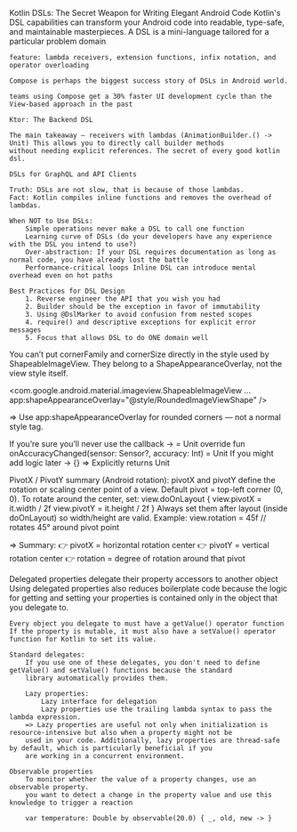 Kotlin DSLs: The Secret Weapon for Writing Elegant Android Code
	Kotlin's DSL capabilities can transform your Android code into readable, type-safe, and maintainable masterpieces.
	A DSL is a mini-language tailored for a particular problem domain

	feature: lambda receivers, extension functions, infix notation, and operator overloading

	Compose is perhaps the biggest success story of DSLs in Android world.

	teams using Compose get a 30% faster UI development cycle than the View-based approach in the past

	Ktor: The Backend DSL

	The main takeaway — receivers with lambdas (AnimationBuilder.() -> Unit) This allows you to directly call builder methods 
	without needing explicit references. The secret of every good kotlin dsl.

	DSLs for GraphQL and API Clients

	Truth: DSLs are not slow, that is because of those lambdas.
	Fact: Kotlin compiles inline functions and removes the overhead of lambdas.

	When NOT to Use DSLs:
		Simple operations never make a DSL to call one function
		Learning curve of DSLs (do your developers have any experience with the DSL you intend to use?)
		Over-abstraction: If your DSL requires documentation as long as normal code, you have already lost the battle
		Performance-critical loops Inline DSL can introduce mental overhead even on hot paths

	Best Practices for DSL Design
		1. Reverse engineer the API that you wish you had
		2. Builder should be the exception in favor of immutability
		3. Using @DslMarker to avoid confusion from nested scopes
		4. require() and descriptive exceptions for explicit error messages
		5. Focus that allows DSL to do ONE domain well

You can’t put cornerFamily and cornerSize directly in the style used by ShapeableImageView.
 They belong to a ShapeAppearanceOverlay, not the view style itself.

<com.google.android.material.imageview.ShapeableImageView
    ...
    app:shapeAppearanceOverlay="@style/RoundedImageViewShape" />

=> Use app:shapeAppearanceOverlay for rounded corners — not a normal style tag.

If you’re sure you’ll never use the callback → = Unit
 	override fun onAccuracyChanged(sensor: Sensor?, accuracy: Int) = Unit
 	If you might add logic later → {}
	=> Explicitly returns Unit

PivotX / PivotY summary (Android rotation):
 	pivotX and pivotY define the rotation or scaling center point of a view.
 	Default pivot = top-left corner (0, 0).
 	To rotate around the center, set:
	view.doOnLayout {
    		view.pivotX = it.width / 2f
    		view.pivotY = it.height / 2f
	}
 	Always set them after layout (inside doOnLayout) so width/height are valid.
 	Example: view.rotation = 45f  // rotates 45° around pivot point
 
=> Summary:
 👉 pivotX = horizontal rotation center
 👉 pivotY = vertical rotation center
 👉 rotation = degree of rotation around that pivot

Delegated properties﻿
	delegate their property accessors to another object
	Using delegated properties also reduces boilerplate code because the logic for getting and setting your properties is contained 
	only in the object that you delegate to.

	Every object you delegate to must have a getValue() operator function
	If the property is mutable, it must also have a setValue() operator function for Kotlin to set its value.

	Standard delegates﻿:
		If you use one of these delegates, you don't need to define getValue() and setValue() functions because the standard 
		library automatically provides them.

		Lazy properties﻿:
			Lazy interface for delegation
			Lazy properties use the trailing lambda syntax to pass the lambda expression.
		=> Lazy properties are useful not only when initialization is resource-intensive but also when a property might not be 
		used in your code. Additionally, lazy properties are thread-safe by default, which is particularly beneficial if you 
		are working in a concurrent environment.

	Observable properties﻿
		To monitor whether the value of a property changes, use an observable property.
		you want to detect a change in the property value and use this knowledge to trigger a reaction

		var temperature: Double by observable(20.0) { _, old, new -> }